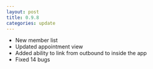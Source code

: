 ```yaml
---
layout: post
title: 0.9.8
categories: update
---
```


- New member list
- Updated appointment view
- Added ability to link from outbound to inside the app
- Fixed 14 bugs
